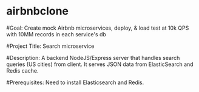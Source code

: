 # airbnbclone
#Goal: 
Create mock Airbnb microservices, deploy, &amp; load test at 10k QPS with 10MM records in each service's db

#Project Title: 
Search microservice

#Description: 
A backend NodeJS/Express server that handles search queries (US cities) from client. It serves JSON data from ElasticSearch and Redis cache.

#Prerequisites: 
Need to install Elasticsearch and Redis. 
